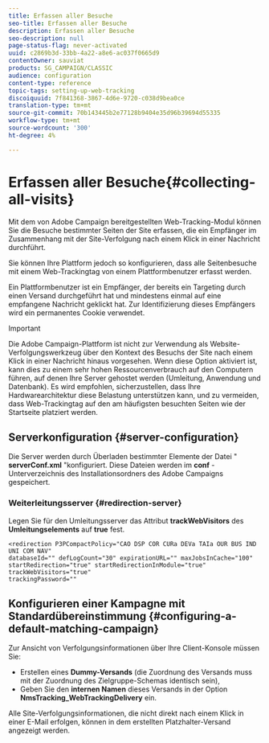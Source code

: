 ```yaml
---
title: Erfassen aller Besuche
seo-title: Erfassen aller Besuche
description: Erfassen aller Besuche
seo-description: null
page-status-flag: never-activated
uuid: c2869b3d-33bb-4a22-a8e6-ac037f0665d9
contentOwner: sauviat
products: SG_CAMPAIGN/CLASSIC
audience: configuration
content-type: reference
topic-tags: setting-up-web-tracking
discoiquuid: 7f841368-3867-4d6e-9720-c038d9bea0ce
translation-type: tm+mt
source-git-commit: 70b143445b2e77128b9404e35d96b39694d55335
workflow-type: tm+mt
source-wordcount: '300'
ht-degree: 4%

---
```



# Erfassen aller Besuche{#collecting-all-visits}

Mit dem von Adobe Campaign bereitgestellten Web-Tracking-Modul können Sie die Besuche bestimmter Seiten der Site erfassen, die ein Empfänger im Zusammenhang mit der Site-Verfolgung nach einem Klick in einer Nachricht durchführt.

Sie können Ihre Plattform jedoch so konfigurieren, dass alle Seitenbesuche mit einem Web-Trackingtag von einem Plattformbenutzer erfasst werden.

Ein Plattformbenutzer ist ein Empfänger, der bereits ein Targeting durch einen Versand durchgeführt hat und mindestens einmal auf eine empfangene Nachricht geklickt hat. Zur Identifizierung dieses Empfängers wird ein permanentes Cookie verwendet.

>[!IMPORTANT]
>
>Die Adobe Campaign-Plattform ist nicht zur Verwendung als Website-Verfolgungswerkzeug über den Kontext des Besuchs der Site nach einem Klick in einer Nachricht hinaus vorgesehen. Wenn diese Option aktiviert ist, kann dies zu einem sehr hohen Ressourcenverbrauch auf den Computern führen, auf denen Ihre Server gehostet werden (Umleitung, Anwendung und Datenbank). Es wird empfohlen, sicherzustellen, dass Ihre Hardwarearchitektur diese Belastung unterstützen kann, und zu vermeiden, dass Web-Trackingtag auf den am häufigsten besuchten Seiten wie der Startseite platziert werden.

## Serverkonfiguration {#server-configuration}

Die Server werden durch Überladen bestimmter Elemente der Datei &quot; **serverConf.xml** &quot;konfiguriert. Diese Dateien werden im **conf** -Unterverzeichnis des Installationsordners des Adobe Campaigns gespeichert.

### Weiterleitungsserver {#redirection-server}

Legen Sie für den Umleitungsserver das Attribut **trackWebVisitors** des **Umleitungselements** auf **true** fest.

```
<redirection P3PCompactPolicy="CAO DSP COR CURa DEVa TAIa OUR BUS IND UNI COM NAV"
databaseId="" defLogCount="30" expirationURL="" maxJobsInCache="100"
startRedirection="true" startRedirectionInModule="true" trackWebVisitors="true"
trackingPassword=""
```

## Konfigurieren einer Kampagne mit Standardübereinstimmung {#configuring-a-default-matching-campaign}

Zur Ansicht von Verfolgungsinformationen über Ihre Client-Konsole müssen Sie:

* Erstellen eines **Dummy-Versands** (die Zuordnung des Versands muss mit der Zuordnung des Zielgruppe-Schemas identisch sein),
* Geben Sie den **internen Namen** dieses Versands in der Option **NmsTracking_WebTrackingDelivery** ein.

Alle Site-Verfolgungsinformationen, die nicht direkt nach einem Klick in einer E-Mail erfolgen, können in dem erstellten Platzhalter-Versand angezeigt werden.

